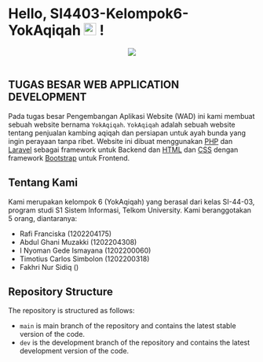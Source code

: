 # 
# Hello, SI4403-Kelompok6-YokAqiqah  <img src="https://media.giphy.com/media/hvRJCLFzcasrR4ia7z/giphy.gif" width=25> !
<div align="center">
<img src="https://media2.giphy.com/media/2XskdWOosyAWPGTMv8A/giphy.gif?cid=ecf05e47hroaqrnn8ie5u8qqg7iu6236usjep9n55csuub6w&rid=giphy.gif&ct=g"> 
<href="https://giphy.com/gifs/hello-penguin-swerk-cJSDRt8csBx0A7YFfh">
</div>
<br>

## TUGAS BESAR WEB APPLICATION DEVELOPMENT
Pada tugas besar Pengembangan Aplikasi Website (WAD) ini kami membuat sebuah website bernama `YokAqiqah`. `YokAqiqah` adalah sebuah website tentang penjualan kambing aqiqah dan persiapan untuk ayah bunda yang ingin perayaan tanpa ribet. Website ini dibuat menggunakan [PHP](https://www.php.net/) dan [Laravel](https://laravel.com/) sebagai framework untuk Backend dan [HTML](https://en.wikipedia.org/wiki/HTML) dan [CSS](https://en.wikipedia.org/wiki/CSS) dengan framework [Bootstrap](https://getbootstrap.com/) untuk Frontend.

## Tentang Kami
Kami merupakan kelompok 6 (YokAqiqah) yang berasal dari kelas SI-44-03, program studi S1 Sistem Informasi, Telkom University. Kami beranggotakan 5 orang, diantaranya:

-   Rafi Franciska (1202204175)
-   Abdul Ghani Muzakki  (1202204308)
-   I Nyoman Gede Ismayana (1202200060)
-   Timotius Carlos Simbolon (1202200318)
-   Fakhri Nur Sidiq ()
## Repository Structure

The repository is structured as follows:

-   `main` is main branch of the repository and contains the latest stable version of the code.
-   `dev` is the development branch of the repository and contains the latest development version of the code.
